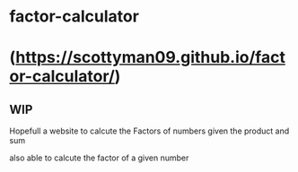 # factor-calculator
# (https://scottyman09.github.io/factor-calculator/)

## WIP

Hopefull a website to calcute the Factors of numbers given the product and sum 

also able to calcute the factor of a given number
